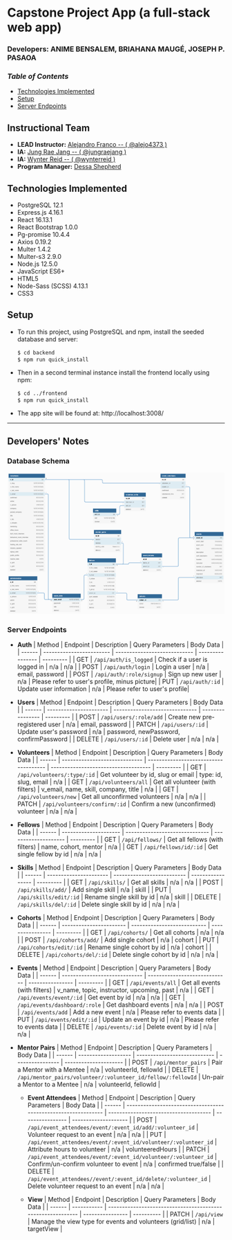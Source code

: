 # Capstone Project App (a full-stack web app)

<!-- *italicized description* -->

### **Developers: ANIME BENSALEM, BRIAHANA MAUGÉ, JOSEPH P. PASAOA**


### _Table of Contents_
+ [Technologies Implemented](#technologies-implemented)
+ [Setup](#setup)
+ [Server Endpoints](#server-endpoints)


<!-- ![screencap]() -->

## Instructional Team
+ **LEAD Instructor:** [Alejandro Franco -- ( @alejo4373 )](https://github.com/alejo4373)
+ **IA:** [Jung Rae Jang -- ( @jungraejang )](https://github.com/jungraejang)
+ **IA:** [Wynter Reid -- ( @wynterreid )](https://github.com/wynterreid)
+ **Program Manager:** [Dessa Shepherd](https://www.linkedin.com/in/dessa-shepherd-7a55b374/)

## Technologies Implemented
+ PostgreSQL 12.1
+ Express.js 4.16.1
+ React 16.13.1
+ React Bootstrap 1.0.0
+ Pg-promise 10.4.4
+ Axios 0.19.2
+ Multer 1.4.2
+ Multer-s3 2.9.0
+ Node.js 12.5.0
+ JavaScript ES6+
+ HTML5
+ Node-Sass (SCSS) 4.13.1
+ CSS3

## Setup
+ To run this project, using PostgreSQL and npm, install the seeded database and server:
  ```
  $ cd backend
  $ npm run quick_install
  ```
+ Then in a second terminal instance install the frontend locally using npm:
  ```
  $ cd ../frontend
  $ npm run quick_install
  ```
+ The app site will be found at: http://localhost:3008/

---

## Developers' Notes

### **Database Schema**
![Database Schema](/docs/DatabaseSchema.png)

### **Server Endpoints**
- **Auth**
  | Method | Endpoint                 | Description                  | Query Parameters | Body Data |
  | ------ | ------------------------ | ---------------------------- | ---------------- | --------- |
  | GET    | `/api/auth/is_logged`    | Check if a user is logged in | n/a              | n/a       |
  | POST   | `/api/auth/login`        | Login a user                 | n/a              | email, password       |
  | POST   | `/api/auth/:role/signup` | Sign up new user             | n/a              | Please refer to user's profile, minus picture|
  | PUT    | `/api/auth/:id`          | Update user information      | n/a              | Please refer to user's profile|


- **Users**
  | Method | Endpoint               | Description                    | Query Parameters | Body Data |
  | ------ | ---------------------- | ------------------------------ | ---------------- | --------- |
  | POST   | `/api/users/:role/add` | Create new pre-registered user | n/a              | email, password                        |
  | PATCH  | `/api/users/:id`       | Update user's password         | n/a              | password, newPassword, confirmPassword |
  | DELETE | `/api/users/:id`       | Delete user                    | n/a              | n/a                                    |


- **Volunteers**
  | Method | Endpoint                      | Description                           | Query Parameters                     | Body Data |
  | ------ | ----------------------------- | ------------------------------------- | ------------------------------------ | --------- |
  | GET    | `/api/volunteers/:type/:id`   | Get volunteer by id, slug or email    | type: id, slug, email                | n/a       |
  | GET    | `/api/volunteers/all`         | Get all volunteer (with filters)      | v_email, name, skill, company, title | n/a       |
  | GET    | `/api/volunteers/new`         | Get all unconfirmed volunteers        | n/a                                  | n/a       |
  | PATCH  | `/api/volunteers/confirm/:id` | Confirm a new (unconfirmed) volunteer | n/a                                  | n/a       |


- **Fellows**
  | Method | Endpoint              | Description                    | Query Parameters     | Body Data |
  | ------ | --------------------- | ------------------------------ | -------------------- | --------- |
  | GET    | `/api/fellows/`       | Get all fellows (with filters) | name, cohort, mentor | n/a       |
  | GET    | `/api/fellows/id/:id` | Get single fellow by id        | n/a                  | n/a       |


- **Skills**
  | Method | Endpoint               | Description                | Query Parameters  | Body Data |
  | ------ | ---------------------- | -------------------------- | ----------------- | --------- |
  | GET    | `/api/skills/`         | Get all skills             | n/a               | n/a       |
  | POST   | `/api/skills/add/`     | Add single skill           | n/a               | skill     |
  | PUT    | `/api/skills/edit/:id` | Rename single skill by id  | n/a               | skill     |
  | DELETE | `/api/skills/del/:id`  | Delete single skill by id  | n/a               | n/a       |


- **Cohorts**
  | Method | Endpoint                | Description                 | Query Parameters | Body Data |
  | ------ | ----------------------- | --------------------------- | ---------------- | --------- |
  | GET    | `/api/cohorts/`         | Get all cohorts             | n/a              | n/a       |
  | POST   | `/api/cohorts/add/`     | Add single cohort           | n/a              | cohort    |
  | PUT    | `/api/cohorts/edit/:id` | Rename single cohort by id  | n/a              | cohort    |
  | DELETE | `/api/cohorts/del/:id`  | Delete single cohort by id  | n/a              | n/a       |


- **Events**
  | Method | Endpoint                      | Description                   | Query Parameters | Body Data |
  | ------ | ----------------------------- | ----------------------------- | ---------------- | --------- |
  | GET    | `/api/events/all`             | Get all events (with filters) | v_name, topic, instructor, upcoming, past | n/a |
  | GET    | `/api/events/event/:id`       | Get event by id               | n/a              | n/a                         |
  | GET    | `/api/events/dashboard/:role` | Get dashboard events          | n/a              | n/a                         |
  | POST   | `/api/events/add`             | Add a new event               | n/a              | Please refer to events data |
  | PUT    | `/api/events/edit/:id`        | Update an event by id         | n/a              | Please refer to events data |
  | DELETE | `/api/events/:id`             | Delete event by id            | n/a              | n/a                         |


- **Mentor Pairs**
  | Method | Endpoint            | Description                  | Query Parameters | Body Data             |
  | ------ | ------------------- | ---------------------------- | ---------------- | --------------------- |
  | POST   | `/api/mentor_pairs` | Pair a Mentor with a Mentee  | n/a              | volunteerId, fellowId |
  | DELETE | `/api/mentor_pairs/volunteer/:volunteer_id/fellow/:fellowId` | Un-pair a Mentor to a Mentee | n/a | volunteerId, fellowId |


  - **Event Attendees**
  | Method | Endpoint                                                       | Description                           | Query Parameters | Body Data            |
  | ------ | -------------------------------------------------------------- | ------------------------------------- | ---------------- | -------------------- |
  | POST   | `/api/event_attendees/event/:event_id/add/:volunteer_id`       | Volunteer request to an event         | n/a              | n/a                  |
  | PUT    | `/api/event_attendees/event/:event_id/volunteer/:volunteer_id` | Attribute hours to volunteer          | n/a              | volunteeredHours     |
  | PATCH  | `/api/event_attendees/event/:event_id/volunteer/:volunteer_id` | Confirm/un-confirm volunteer to event | n/a              | confirmed true/false |
  | DELETE | `/api/event_attendees//event/:event_id/delete/:volunteer_id`   | Delete volunteer request to an event  | n/a              | n/a                  |


  - **View**
  | Method | Endpoint    | Description                                                 | Query Parameters | Body Data  |
  | ------ | ----------- | ----------------------------------------------------------- | ---------------- | ---------- |
  | PATCH  | `/api/view` | Manage the view type for events and volunteers (grid/list)  | n/a              | targetView |